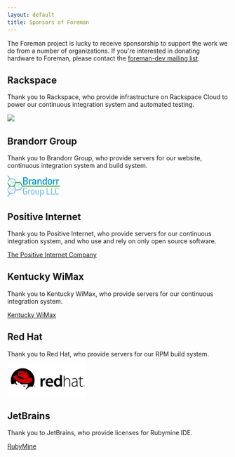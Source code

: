 ```yaml
---
layout: default
title: Sponsors of Foreman
---
```


The Foreman project is lucky to receive sponsorship to support the work we do from a number of organizations.  If you're interested in donating hardware to Foreman, please contact the <a href="support.html">foreman-dev mailing list</a>.

## Rackspace

Thank you to Rackspace, who provide infrastructure on Rackspace Cloud to power our continuous integration system and automated testing.

<div class="text-center"><a href="http://www.rackspace.com"><img src="http://c1776742.cdn.cloudfiles.rackspacecloud.com/images/information/mediacenter/links/115x38_We.png" /></a></div>

## Brandorr Group

Thank you to Brandorr Group, who provide servers for our website, continuous integration system and build system.

<div class="lead text-center"><a href="http://www.brandorr.com"><img src="/static/images/sponsors/brandorr.jpeg" /></a></div>

## Positive Internet

Thank you to Positive Internet, who provide servers for our continuous integration system, and who use and rely on only open source software.

<div class="lead text-center"><a href="http://www.positive-internet.com">The Positive Internet Company</a></div>

## Kentucky WiMax

Thank you to Kentucky WiMax, who provide servers for our continuous integration system.

<div class="lead text-center"><a href="http://www.kywimax.com">Kentucky WiMax</a></div>

## Red Hat

Thank you to Red Hat, who provide servers for our RPM build system.

<div class="lead text-center"><a href="http://www.redhat.com"><img src="/static/images/sponsors/redhat.png" /></a></div>

## JetBrains

Thank you to JetBrains, who provide licenses for Rubymine IDE.

<div class="lead text-center"><a href="http://www.jetbrains.com/ruby">RubyMine</a></div>
